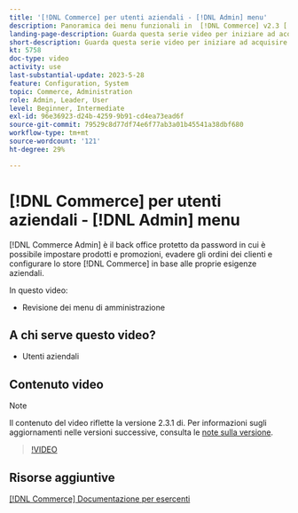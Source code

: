 ```yaml
---
title: '[!DNL Commerce] per utenti aziendali - [!DNL Admin] menu'
description: Panoramica dei menu funzionali in  [!DNL Commerce] v2.3 [!DNL Admin].
landing-page-description: Guarda questa serie video per iniziare ad acquisire le nozioni di base di Adobe Commerce e utilizzare le funzioni di Admin.
short-description: Guarda questa serie video per iniziare ad acquisire le nozioni di base di Adobe Commerce e utilizzare le funzioni di Admin.
kt: 5758
doc-type: video
activity: use
last-substantial-update: 2023-5-28
feature: Configuration, System
topic: Commerce, Administration
role: Admin, Leader, User
level: Beginner, Intermediate
exl-id: 96e36923-d24b-4259-9b91-cd4ea73ead6f
source-git-commit: 79529c8d77df74e6f77ab3a01b45541a38dbf680
workflow-type: tm+mt
source-wordcount: '121'
ht-degree: 29%

---
```


# [!DNL Commerce] per utenti aziendali - [!DNL Admin] menu

[!DNL Commerce Admin] è il back office protetto da password in cui è possibile impostare prodotti e promozioni, evadere gli ordini dei clienti e configurare lo store [!DNL Commerce] in base alle proprie esigenze aziendali.

In questo video:

- Revisione dei menu di amministrazione

## A chi serve questo video?

- Utenti aziendali

## Contenuto video

>[!NOTE]
>
>Il contenuto del video riflette la versione 2.3.1 di. Per informazioni sugli aggiornamenti nelle versioni successive, consulta le [note sulla versione](https://experienceleague.adobe.com/docs/commerce-operations/release/notes/overview.html?lang=it).

>[!VIDEO](https://video.tv.adobe.com/v/35942?quality=12&learn=on)

## Risorse aggiuntive

[[!DNL Commerce] Documentazione per esercenti](https://experienceleague.adobe.com/docs/commerce-admin/user-guides/home.html?lang=it)
